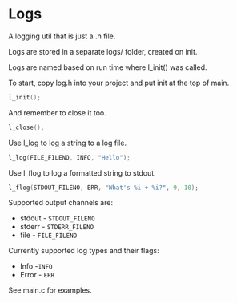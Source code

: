 # Logs

A logging util that is just a .h file.

Logs are stored in a separate logs/ folder, created on init.


Logs are named based on run time where l_init() was called.


To start, copy log.h into your project and put init at the top of main.
```c
l_init();
```

And remember to close it too.
```c
l_close();
```

Use l_log to log a string to a log file.
```c
l_log(FILE_FILENO, INFO, "Hello");
```

Use l_flog to log a formatted string to stdout.
```c
l_flog(STDOUT_FILENO, ERR, "What's %i + %i?", 9, 10);
```

Supported output channels are:
- stdout - ```STDOUT_FILENO```
- stderr - ```STDERR_FILENO```
- file - ```FILE_FILENO```

Currently supported log types and their flags:
- Info -```INFO```
- Error - ```ERR```

See main.c for examples. 
